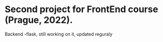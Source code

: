 # Second project for FrontEnd course (Prague, 2022).
Backend -flask, still working on it, updated reguraly
